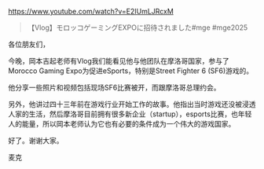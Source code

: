 https://www.youtube.com/watch?v=E2IUmLJRcxM

> 【Vlog】モロッコゲーミングEXPOに招待されました#mge #mge2025

各位朋友们，

今晚，岡本吉起老师有Vlog我们能看见他与他团队在摩洛哥国家，参与了Morocco Gaming Expo为促进eSports，特别是Street Fighter 6 (SF6)游戏的。

他分享一些照片和视频包括现场SF6比赛被开，而跟摩洛哥总理约会。

另外，他讲过四十三年前在游戏行业开始工作的故事。他指出当时游戏还没被浸透人家的生活，然后摩洛哥目前拥有很多新企业（startup），esports比赛，也年轻人的能量，所以岡本老师认为它也有必要的条件成为一个伟大的游戏国家。

好了。谢谢大家。

麦克
